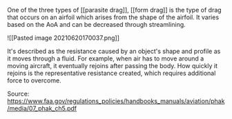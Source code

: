 One of the three types of [[parasite drag]], [[form drag]] is the type of drag that occurs on an airfoil which arises from the shape of the airfoil. It varies based on the AoA and can be decreased through streamlining. 

![[Pasted image 20210620170037.png]]

It's described as the resistance caused by an object's shape and profile as it moves through a fluid. For example, when air has to move around a moving aircraft, it eventually rejoins after passing the body. How quickly it rejoins is the representative resistance created, which requires additional force to overcome.

Source: https://www.faa.gov/regulations_policies/handbooks_manuals/aviation/phak/media/07_phak_ch5.pdf